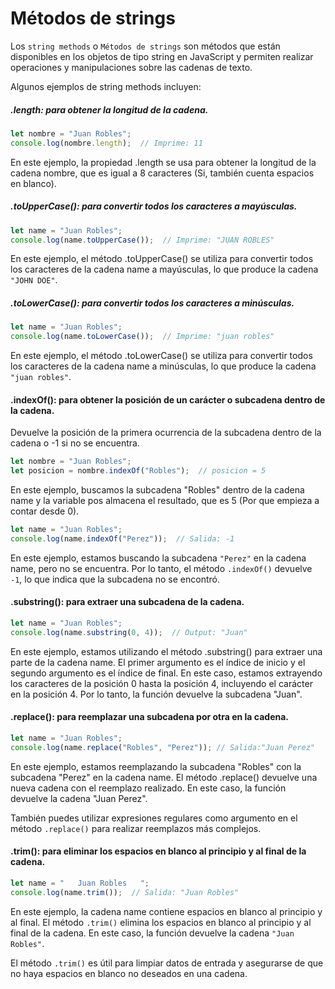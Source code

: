 # Métodos de strings
Los `string methods` o `Métodos de strings` son métodos que están disponibles en los objetos de tipo string en JavaScript y permiten realizar operaciones y manipulaciones sobre las cadenas de texto. 

Algunos ejemplos de string methods incluyen:

##### .length: para obtener la longitud de la cadena.
```javascript
let nombre = "Juan Robles";
console.log(nombre.length);  // Imprime: 11
```
En este ejemplo, la propiedad .length se usa para obtener la longitud de la cadena nombre, que es igual a 8 caracteres (Si, también cuenta espacios en blanco).
##### .toUpperCase(): para convertir todos los caracteres a mayúsculas.
```javascript
let name = "Juan Robles";
console.log(name.toUpperCase());  // Imprime: "JUAN ROBLES"
```
En este ejemplo, el método .toUpperCase() se utiliza para convertir todos los caracteres de la cadena name a mayúsculas, lo que produce la cadena `"JOHN DOE"`.
##### .toLowerCase(): para convertir todos los caracteres a minúsculas.
```javascript
let name = "Juan Robles";
console.log(name.toLowerCase());  // Imprime: "juan robles"
```
En este ejemplo, el método .toLowerCase() se utiliza para convertir todos los caracteres de la cadena name a minúsculas, lo que produce la cadena `"juan robles"`.
#### .indexOf(): para obtener la posición de un carácter o subcadena dentro de la cadena.
Devuelve la posición de la primera ocurrencia de la subcadena dentro de la cadena o -1 si no se encuentra.
```javascript
let nombre = "Juan Robles";
let posicion = nombre.indexOf("Robles");  // posicion = 5
```
En este ejemplo, buscamos la subcadena "Robles" dentro de la cadena name y la variable pos almacena el resultado, que es 5 (Por que empieza a contar desde 0).
```javascript
let name = "Juan Robles";
console.log(name.indexOf("Perez"));  // Salida: -1
```
En este ejemplo, estamos buscando la subcadena `"Perez"` en la cadena name, pero no se encuentra. Por lo tanto, el método `.indexOf()` devuelve `-1`, lo que indica que la subcadena no se encontró.
#### .substring(): para extraer una subcadena de la cadena.
```javascript
let name = "Juan Robles";
console.log(name.substring(0, 4));  // Output: "Juan"
```
En este ejemplo, estamos utilizando el método .substring() para extraer una parte de la cadena name. El primer argumento es el índice de inicio y el segundo argumento es el índice de final. En este caso, estamos extrayendo los caracteres de la posición 0 hasta la posición 4, incluyendo el carácter en la posición 4. Por lo tanto, la función devuelve la subcadena "Juan".
#### .replace(): para reemplazar una subcadena por otra en la cadena.
```javascript
let name = "Juan Robles";
console.log(name.replace("Robles", "Perez")); // Salida:"Juan Perez"
```
En este ejemplo, estamos reemplazando la subcadena "Robles" con la subcadena "Perez" en la cadena name. El método .replace() devuelve una nueva cadena con el reemplazo realizado. En este caso, la función devuelve la cadena "Juan Perez".

También puedes utilizar expresiones regulares como argumento en el método `.replace()` para realizar reemplazos más complejos.
#### .trim(): para eliminar los espacios en blanco al principio y al final de la cadena.
```javascript
let name = "   Juan Robles   ";
console.log(name.trim());  // Salida: "Juan Robles"
```
En este ejemplo, la cadena name contiene espacios en blanco al principio y al final. El método `.trim()` elimina los espacios en blanco al principio y al final de la cadena. En este caso, la función devuelve la cadena `"Juan Robles"`.

El método `.trim()` es útil para limpiar datos de entrada y asegurarse de que no haya espacios en blanco no deseados en una cadena.